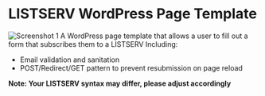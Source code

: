 # LISTSERV WordPress Page Template
![Screenshot 1](https://github/jlayog/list-serv-form-page-template/screenshot1.png?raw=true)
A WordPress page template that allows a user to fill out a form that subscribes them to a LISTSERV
Including:
- Email validation and sanitation
- POST/Redirect/GET pattern to prevent resubmission on page reload

**Note: Your LISTSERV syntax may differ, please adjust accordingly** 
